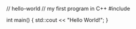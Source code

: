 // hello-world
// my first program in C++
#include <iostream>

int main()
{
  std::cout << "Hello World!";
}
